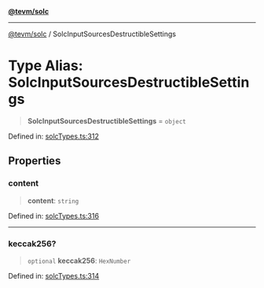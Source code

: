 [**@tevm/solc**](../README.md)

***

[@tevm/solc](../globals.md) / SolcInputSourcesDestructibleSettings

# Type Alias: SolcInputSourcesDestructibleSettings

> **SolcInputSourcesDestructibleSettings** = `object`

Defined in: [solcTypes.ts:312](https://github.com/evmts/tevm-monorepo/blob/main/bundler-packages/solc/src/solcTypes.ts#L312)

## Properties

### content

> **content**: `string`

Defined in: [solcTypes.ts:316](https://github.com/evmts/tevm-monorepo/blob/main/bundler-packages/solc/src/solcTypes.ts#L316)

***

### keccak256?

> `optional` **keccak256**: `HexNumber`

Defined in: [solcTypes.ts:314](https://github.com/evmts/tevm-monorepo/blob/main/bundler-packages/solc/src/solcTypes.ts#L314)
